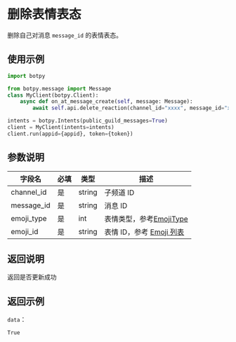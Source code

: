 # 删除表情表态

删除自己对消息 `message_id` 的表情表态。

## 使用示例

```python
import botpy

from botpy.message import Message
class MyClient(botpy.Client):
    async def on_at_message_create(self, message: Message):
        await self.api.delete_reaction(channel_id="xxxx", message_id="xxxx", emoji_type=1, emoji_id="4")

intents = botpy.Intents(public_guild_messages=True)
client = MyClient(intents=intents)
client.run(appid={appid}, token={token})
```

## 参数说明

| 字段名      | 必填 | 类型                                  | 描述                             |
| ----------- | ---- | ------------------------------------- | -------------------------------- |
| channel_id  | 是   | string                                | 子频道 ID |
| message_id  | 是   | string                                | 消息 ID                     |
| emoji_type  | 是   | int                                   | 表情类型，参考[EmojiType](../../model/emoji.md#EmojiType)                     |
| emoji_id    | 是   | string                                | 表情 ID，参考 [Emoji 列表](../../model/emoji.md#Emoji-列表)                     |

## 返回说明

返回是否更新成功

## 返回示例

`data`：

```
True
```
